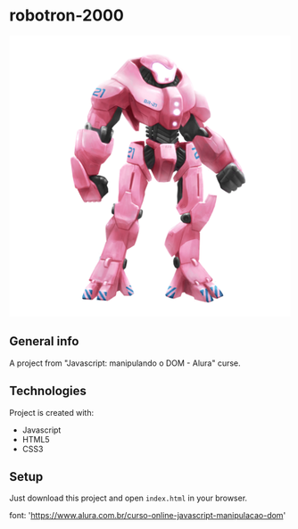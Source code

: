 # robotron-2000

![My robotron-2000](././img/robotron_rosa.png)

## General info
A project from "Javascript: manipulando o DOM - Alura" curse. 

## Technologies
Project is created with:
* Javascript
* HTML5
* CSS3

## Setup
Just download this project and open `index.html` in your browser.

font: 'https://www.alura.com.br/curso-online-javascript-manipulacao-dom'
